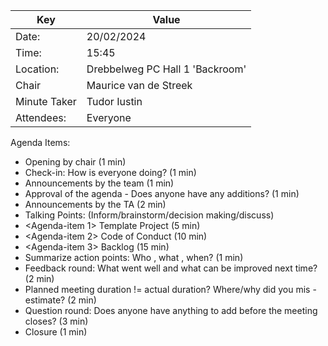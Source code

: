 | Key | Value |
| --- | --- |
| Date: | 20/02/2024 |
| Time: | 15:45 |
| Location: | Drebbelweg PC Hall 1 'Backroom' |
| Chair | Maurice van de Streek |
| Minute Taker | Tudor Iustin |
| Attendees: | Everyone |
Agenda Items:
- Opening by chair (1 min)
- Check-in: How is everyone doing? (1 min)
- Announcements by the team (1 min)
- Approval of the agenda - Does anyone have any additions? (1 min)
- Announcements by the TA (2 min)
- Talking Points: (Inform/brainstorm/decision making/discuss)
- <Agenda-item 1> Template Project (5 min)
- <Agenda-item 2> Code of Conduct (10 min)
- <Agenda-item 3> Backlog (15 min)
- Summarize action points: Who , what , when? (1 min)
- Feedback round: What went well and what can be improved next time? (2 min)
- Planned meeting duration != actual duration? Where/why did you mis -estimate? (2 min)
- Question round: Does anyone have anything to add before the meeting closes? (3 min)
- Closure (1 min)